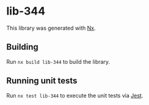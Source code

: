 # lib-344

This library was generated with [Nx](https://nx.dev).

## Building

Run `nx build lib-344` to build the library.

## Running unit tests

Run `nx test lib-344` to execute the unit tests via [Jest](https://jestjs.io).
